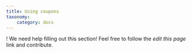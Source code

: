```yaml
---
title: Using coupons
taxonomy:
    category: docs
---
```


! We need help filling out this section! Feel free to follow the *edit this page* link and contribute.
